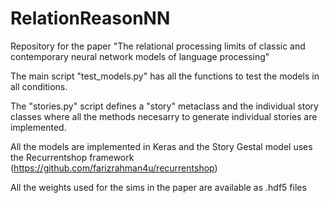 # RelationReasonNN
Repository for the paper "The relational processing limits of classic and contemporary neural network models of language processing"


The main script "test_models.py" has all the functions to test the models in all conditions.

The "stories.py" script defines a "story" metaclass and the individual story classes where all the methods necesarry to generate individual stories are implemented.

All the models are implemented in Keras and the Story Gestal model uses the Recurrentshop framework (https://github.com/farizrahman4u/recurrentshop)

All the weights used for the sims in the paper are available as .hdf5 files
